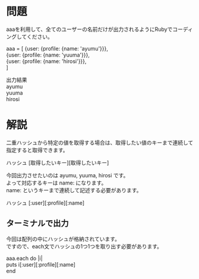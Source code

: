 # 問題
  
aaaを利用して、全てのユーザーの名前だけが出力されるようにRubyでコーディングしてください。  
  
  aaa = [
  {user: {profile: {name: 'ayumu'}}},  
  {user: {profile: {name: 'yuuma'}}},  
  {user: {profile: {name: 'hirosi'}}},  
  ]  
  
  出力結果  
    ayumu  
    yuuma  
    hirosi  
  
# 解説  
  
二重ハッシュから特定の値を取得する場合は、取得したい値のキーまで連続して指定すると取得できます。  
  
ハッシュ [取得したいキー][取得したいキー]  
  
  
今回出力させたいのは ayumu, yuuma, hirosi です。  
よって対応するキーは name: になります。  
name: というキーまで連続して記述する必要があります。  
  
ハッシュ [:user][:profile][:name]  
  
  
## ターミナルで出力  
  
今回は配列の中にハッシュが格納されています。  
ですので、each文でハッシュの1つ1つを取り出す必要があります。  
  
aaa.each do |i|  
  puts i[:user][:profile][:name]  
end  